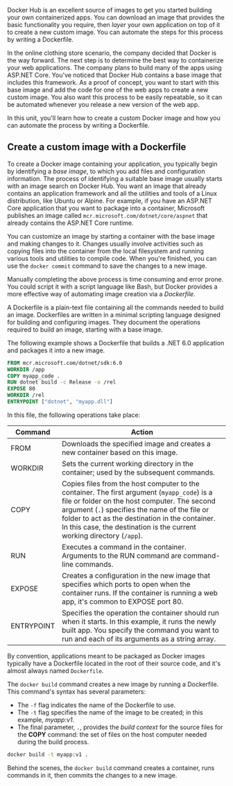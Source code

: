 Docker Hub is an excellent source of images to get you started building your own containerized apps. You can download an image that provides the basic functionality you require, then *layer* your own application on top of it to create a new custom image. You can automate the steps for this process by writing a Dockerfile.

In the online clothing store scenario, the company decided that Docker is the way forward. The next step is to determine the best way to containerize your web applications. The company plans to build many of the apps using ASP.NET Core. You've noticed that Docker Hub contains a base image that includes this framework. As a proof of concept, you want to start with this base image and add the code for one of the web apps to create a new custom image. You also want this process to be easily repeatable, so it can be automated whenever you release a new version of the web app.

In this unit, you'll learn how to create a custom Docker image and how you can automate the process by writing a Dockerfile.

## Create a custom image with a Dockerfile

To create a Docker image containing your application, you typically begin by identifying a *base image*, to which you add files and configuration information. The process of identifying a suitable base image usually starts with an image search on Docker Hub. You want an image that already contains an application framework and all the utilities and tools of a Linux distribution, like Ubuntu or Alpine. For example, if you have an ASP.NET Core application that you want to package into a container, Microsoft publishes an image called `mcr.microsoft.com/dotnet/core/aspnet` that already contains the ASP.NET Core runtime.

You can customize an image by starting a container with the base image and making changes to it. Changes usually involve activities such as copying files into the container from the local filesystem and running various tools and utilities to compile code. When you're finished, you can use the `docker commit` command to save the changes to a new image.

Manually completing the above process is time consuming and error prone. You could script it with a script language like Bash, but Docker provides a more effective way of automating image creation via a *Dockerfile*.

A Dockerfile is a plain-text file containing all the commands needed to build an image. Dockerfiles are written in a minimal scripting language designed for building and configuring images. They document the operations required to build an image, starting with a base image.

The following example shows a Dockerfile that builds a .NET 6.0 application and packages it into a new image.

```Dockerfile
FROM mcr.microsoft.com/dotnet/sdk:6.0
WORKDIR /app
COPY myapp_code .
RUN dotnet build -c Release -o /rel
EXPOSE 80
WORKDIR /rel
ENTRYPOINT ["dotnet", "myapp.dll"]
```

In this file, the following operations take place:

| Command | Action |
| --- | --- |
| FROM | Downloads the specified image and creates a new container based on this image. |
| WORKDIR | Sets the current working directory in the container; used by the subsequent commands. |
| COPY | Copies files from the host computer to the container. The first argument (`myapp_code`) is a file or folder on the host computer. The second argument (`.`) specifies the name of the file or folder to act as the destination in the container. In this case, the destination is the current working directory (`/app`). |
| RUN | Executes a command in the container. Arguments to the RUN command are command-line commands. |
| EXPOSE | Creates a configuration in the new image that specifies which ports to open when the container runs. If the container is running a web app, it's common to EXPOSE port 80. |
| ENTRYPOINT | Specifies the operation the container should run when it starts. In this example, it runs the newly built app. You specify the command you want to run and each of its arguments as a string array. |

By convention, applications meant to be packaged as Docker images typically have a Dockerfile located in the root of their source code, and it's almost always named `Dockerfile`.

The `docker build` command creates a new image by running a Dockerfile. This command's syntax has several parameters:

- The `-f` flag indicates the name of the Dockerfile to use.
- The `-t` flag specifies the name of the image to be created; in this example, *myapp:v1*.
- The final parameter, `.`, provides the *build context* for the source files for the **COPY** command: the set of files on the host computer needed during the build process.

```bash
docker build -t myapp:v1 .
```

Behind the scenes, the `docker build` command creates a container, runs commands in it, then commits the changes to a new image.
